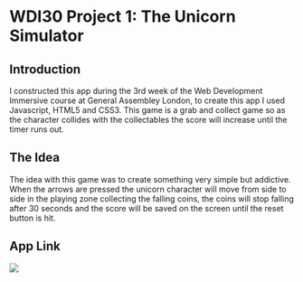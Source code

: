 # WDI30 Project 1: The Unicorn Simulator

## Introduction

I constructed this app during the 3rd week of the Web Development Immersive course at General Assembley London, to create this app I used Javascript, HTML5 and CSS3. This game is a grab and collect game so as the character collides with the collectables the score will increase until the timer runs out.

## The Idea

The idea with this game was to create something very simple but addictive. When the arrows are pressed the unicorn character will move from side to side in the playing zone collecting the falling coins, the coins will stop falling after 30 seconds and the score will be saved on the screen until the reset button is hit.


## App Link

![](https://unicornsimulator.herokuapp.com/)
